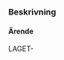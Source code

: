 <!--- TITEL
PR-titeln ska beskriva den tekniska sidan av den relaterade ticketen
PR-titeln ska vara läsbar för människor
PR-titeln ska prefixas med följande: "LAGET-XXX - <Titel>"
-->

<!--- Beskriv kortfattat ändringarna som skett. Vilket problem är löst och hur? -->
### Beskrivning 

<!---
IMPORTANT: Varje PR måste ha en länk till sitt jira-ärende.
Länken skapas automatiskt när ticketens id skrivs: LAGET-1234
-->
#### Ärende
LAGET-

